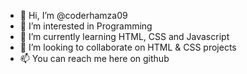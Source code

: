 - 👋 Hi, I’m @coderhamza09
- 👀 I’m interested in Programming 
- 🌱 I’m currently learning HTML, CSS and Javascript
- 💞️ I’m looking to collaborate on HTML & CSS projects
- 📫 You can reach me here on github

<!---
coderhamza09/coderhamza09 is a ✨ special ✨ repository because its `README.md` (this file) appears on your GitHub profile.
You can click the Preview link to take a look at your changes.
--->
